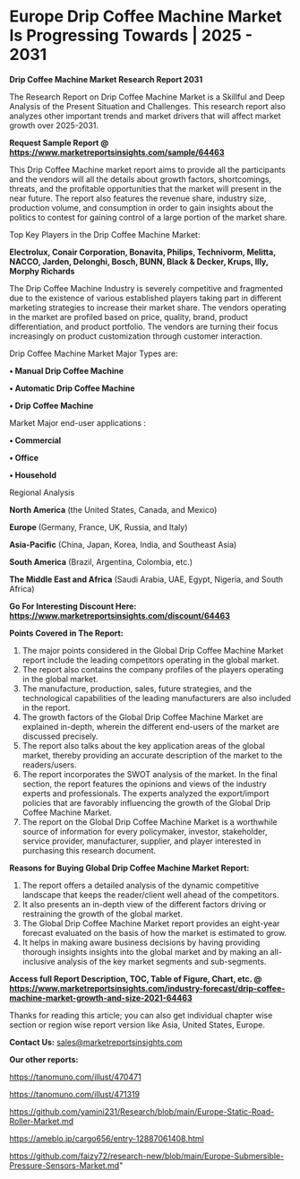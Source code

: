 # Europe Drip Coffee Machine Market Is Progressing Towards | 2025 - 2031

<strong>Drip Coffee Machine Market Research Report 2031</strong>

The Research Report on Drip Coffee Machine Market is a Skillful and Deep Analysis of the Present Situation and Challenges. This research report also analyzes other important trends and market drivers that will affect market growth over 2025-2031.

<strong>Request Sample Report @ <a href=https://www.marketreportsinsights.com/sample/64463>https://www.marketreportsinsights.com/sample/64463</a></strong>

This Drip Coffee Machine market report aims to provide all the participants and the vendors will all the details about growth factors, shortcomings, threats, and the profitable opportunities that the market will present in the near future. The report also features the revenue share, industry size, production volume, and consumption in order to gain insights about the politics to contest for gaining control of a large portion of the market share.

Top Key Players in the Drip Coffee Machine Market:

<strong>Electrolux, Conair Corporation, Bonavita, Philips, Technivorm, Melitta, NACCO, Jarden, Delonghi, Bosch, BUNN, Black & Decker, Krups, Illy, Morphy Richards</strong>

The Drip Coffee Machine Industry is severely competitive and fragmented due to the existence of various established players taking part in different marketing strategies to increase their market share. The vendors operating in the market are profiled based on price, quality, brand, product differentiation, and product portfolio. The vendors are turning their focus increasingly on product customization through customer interaction.

Drip Coffee Machine Market Major Types are:

<strong>• Manual Drip Coffee Machine

• Automatic Drip Coffee Machine

• Drip Coffee Machine</strong>

Market Major end-user applications :

<strong>• Commercial

• Office

• Household</strong>

Regional Analysis

</u><strong><b>North America</b></strong> (the United States, Canada, and Mexico)

<strong><b>Europe </b></strong>(Germany, France, UK, Russia, and Italy)

<strong><b>Asia-Pacific</b></strong> (China, Japan, Korea, India, and Southeast Asia)

<strong><b>South America</b></strong> (Brazil, Argentina, Colombia, etc.)

<strong><b>The Middle East and Africa</b></strong> (Saudi Arabia, UAE, Egypt, Nigeria, and South Africa)

<strong>Go For Interesting Discount Here: <a href=https://www.marketreportsinsights.com/discount/64463>https://www.marketreportsinsights.com/discount/64463</a></strong>

<strong>Points Covered in The Report:</strong>
<ol>
  <li>The major points considered in the Global Drip Coffee Machine Market report include the leading competitors operating in the global market.</li>
  <li>The report also contains the company profiles of the players operating in the global market.</li>
  <li>The manufacture, production, sales, future strategies, and the technological capabilities of the leading manufacturers are also included in the report.</li>
  <li>The growth factors of the Global Drip Coffee Machine Market are explained in-depth, wherein the different end-users of the market are discussed precisely.</li>
  <li>The report also talks about the key application areas of the global market, thereby providing an accurate description of the market to the readers/users.</li>
  <li>The report incorporates the SWOT analysis of the market. In the final section, the report features the opinions and views of the industry experts and professionals. The experts analyzed the export/import policies that are favorably influencing the growth of the Global Drip Coffee Machine Market.</li>
  <li>The report on the Global Drip Coffee Machine Market is a worthwhile source of information for every policymaker, investor, stakeholder, service provider, manufacturer, supplier, and player interested in purchasing this research document.</li>
</ol>
<strong>Reasons for Buying Global Drip Coffee Machine Market Report:</strong>

<ol>
  <li>The report offers a detailed analysis of the dynamic competitive landscape that keeps the reader/client well ahead of the competitors.</li>
  <li>It also presents an in-depth view of the different factors driving or restraining the growth of the global market.</li>
  <li>The Global Drip Coffee Machine Market report provides an eight-year forecast evaluated on the basis of how the market is estimated to grow.</li>
  <li>It helps in making aware business decisions by having providing thorough insights insights into the global market and by making an all-inclusive analysis of the key market segments and sub-segments.</li>
</ol>
<strong>Access full Report Description, TOC, Table of Figure, Chart, etc. @ <a href=https://www.marketreportsinsights.com/industry-forecast/drip-coffee-machine-market-growth-and-size-2021-64463>https://www.marketreportsinsights.com/industry-forecast/drip-coffee-machine-market-growth-and-size-2021-64463</a></strong>


Thanks for reading this article; you can also get individual chapter wise section or region wise report version like Asia, United States, Europe.

<strong>Contact Us:</strong>
sales@marketreportsinsights.com

<strong>Our other reports:</strong>

<a href=https://tanomuno.com/illust/470471>https://tanomuno.com/illust/470471</a>

<a href=https://tanomuno.com/illust/471319>https://tanomuno.com/illust/471319</a>

<a href=https://github.com/yamini231/Research/blob/main/Europe-Static-Road-Roller-Market.md>https://github.com/yamini231/Research/blob/main/Europe-Static-Road-Roller-Market.md</a>

<a href=https://ameblo.jp/cargo656/entry-12887061408.html>https://ameblo.jp/cargo656/entry-12887061408.html</a>

<a href=https://github.com/faizy72/research-new/blob/main/Europe-Submersible-Pressure-Sensors-Market.md>https://github.com/faizy72/research-new/blob/main/Europe-Submersible-Pressure-Sensors-Market.md</a>"
